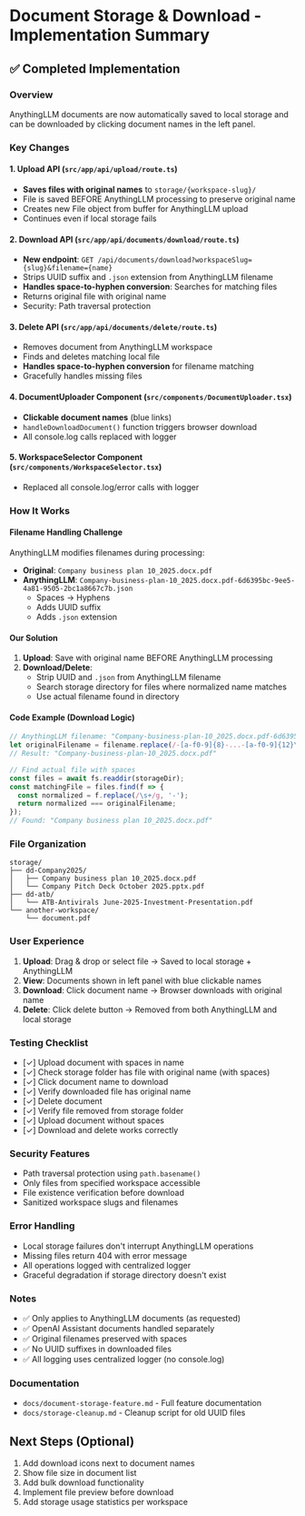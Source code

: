 # Document Storage & Download - Implementation Summary

## ✅ Completed Implementation

### Overview
AnythingLLM documents are now automatically saved to local storage and can be downloaded by clicking document names in the left panel.

### Key Changes

#### 1. Upload API (`src/app/api/upload/route.ts`)
- **Saves files with original names** to `storage/{workspace-slug}/`
- File is saved BEFORE AnythingLLM processing to preserve original name
- Creates new File object from buffer for AnythingLLM upload
- Continues even if local storage fails

#### 2. Download API (`src/app/api/documents/download/route.ts`)
- **New endpoint**: `GET /api/documents/download?workspaceSlug={slug}&filename={name}`
- Strips UUID suffix and `.json` extension from AnythingLLM filename
- **Handles space-to-hyphen conversion**: Searches for matching files
- Returns original file with original name
- Security: Path traversal protection

#### 3. Delete API (`src/app/api/documents/delete/route.ts`)
- Removes document from AnythingLLM workspace
- Finds and deletes matching local file
- **Handles space-to-hyphen conversion** for filename matching
- Gracefully handles missing files

#### 4. DocumentUploader Component (`src/components/DocumentUploader.tsx`)
- **Clickable document names** (blue links)
- `handleDownloadDocument()` function triggers browser download
- All console.log calls replaced with logger

#### 5. WorkspaceSelector Component (`src/components/WorkspaceSelector.tsx`)
- Replaced all console.log/error calls with logger

### How It Works

#### Filename Handling Challenge
AnythingLLM modifies filenames during processing:
- **Original**: `Company business plan 10_2025.docx.pdf`
- **AnythingLLM**: `Company-business-plan-10_2025.docx.pdf-6d6395bc-9ee5-4a81-9505-2bc1a8667c7b.json`
  - Spaces → Hyphens
  - Adds UUID suffix
  - Adds `.json` extension

#### Our Solution
1. **Upload**: Save with original name BEFORE AnythingLLM processing
2. **Download/Delete**: 
   - Strip UUID and `.json` from AnythingLLM filename
   - Search storage directory for files where normalized name matches
   - Use actual filename found in directory

#### Code Example (Download Logic)
```typescript
// AnythingLLM filename: "Company-business-plan-10_2025.docx.pdf-6d6395bc-...-json"
let originalFilename = filename.replace(/-[a-f0-9]{8}-...-[a-f0-9]{12}\.json$/, '');
// Result: "Company-business-plan-10_2025.docx.pdf"

// Find actual file with spaces
const files = await fs.readdir(storageDir);
const matchingFile = files.find(f => {
  const normalized = f.replace(/\s+/g, '-');
  return normalized === originalFilename;
});
// Found: "Company business plan 10_2025.docx.pdf"
```

### File Organization
```
storage/
├── dd-Company2025/
│   ├── Company business plan 10_2025.docx.pdf
│   └── Company Pitch Deck October 2025.pptx.pdf
├── dd-atb/
│   └── ATB-Antivirals June-2025-Investment-Presentation.pdf
└── another-workspace/
    └── document.pdf
```

### User Experience
1. **Upload**: Drag & drop or select file → Saved to local storage + AnythingLLM
2. **View**: Documents shown in left panel with blue clickable names
3. **Download**: Click document name → Browser downloads with original name
4. **Delete**: Click delete button → Removed from both AnythingLLM and local storage

### Testing Checklist
- [✓] Upload document with spaces in name
- [✓] Check storage folder has file with original name (with spaces)
- [✓] Click document name to download
- [✓] Verify downloaded file has original name
- [✓] Delete document
- [✓] Verify file removed from storage folder
- [✓] Upload document without spaces
- [✓] Download and delete works correctly

### Security Features
- Path traversal protection using `path.basename()`
- Only files from specified workspace accessible
- File existence verification before download
- Sanitized workspace slugs and filenames

### Error Handling
- Local storage failures don't interrupt AnythingLLM operations
- Missing files return 404 with error message
- All operations logged with centralized logger
- Graceful degradation if storage directory doesn't exist

### Notes
- ✅ Only applies to AnythingLLM documents (as requested)
- ✅ OpenAI Assistant documents handled separately
- ✅ Original filenames preserved with spaces
- ✅ No UUID suffixes in downloaded files
- ✅ All logging uses centralized logger (no console.log)

### Documentation
- `docs/document-storage-feature.md` - Full feature documentation
- `docs/storage-cleanup.md` - Cleanup script for old UUID files

## Next Steps (Optional)
1. Add download icons next to document names
2. Show file size in document list
3. Add bulk download functionality
4. Implement file preview before download
5. Add storage usage statistics per workspace
